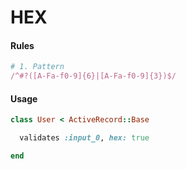 # HEX

#### Rules

```ruby
# 1. Pattern
/^#?([A-Fa-f0-9]{6}|[A-Fa-f0-9]{3})$/
```

#### Usage

```ruby
class User < ActiveRecord::Base

  validates :input_0, hex: true

end
```
